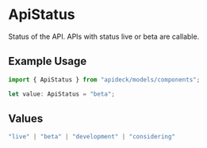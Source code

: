 # ApiStatus

Status of the API. APIs with status live or beta are callable.

## Example Usage

```typescript
import { ApiStatus } from "apideck/models/components";

let value: ApiStatus = "beta";
```

## Values

```typescript
"live" | "beta" | "development" | "considering"
```